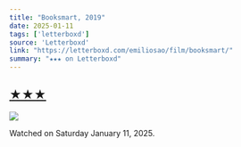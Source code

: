 ```yaml
---
title: "Booksmart, 2019"
date: 2025-01-11
tags: ['letterboxd']
source: 'Letterboxd'
link: "https://letterboxd.com/emiliosao/film/booksmart/"
summary: "★★★ on Letterboxd"
---
```


## [★★★](https://letterboxd.com/emiliosao/film/booksmart/)  

<p><img src="https://a.ltrbxd.com/resized/film-poster/4/3/5/4/5/0/435450-booksmart-0-600-0-900-crop.jpg?v=5930d440be" /></p> <p>Watched on Saturday January 11, 2025.</p>